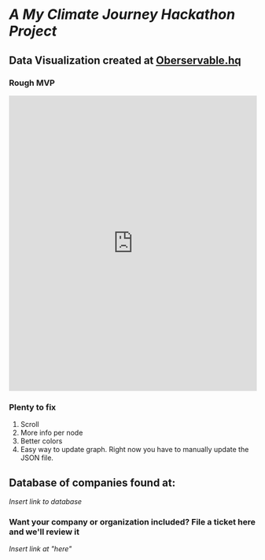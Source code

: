 # *A My Climate Journey Hackathon Project*

## Data Visualization created at [Oberservable.hq](https://observablehq.com/@kelsonreiss/cleantech-market-map)
### Rough MVP

<iframe width="100%" height="600" frameborder="0"
  src="https://observablehq.com/embed/@kelsonreiss/cleantech-market-map?cell=chart"></iframe>

### Plenty to fix
1. Scroll
2. More info per node
3. Better colors
4. Easy way to update graph. Right now you have to manually update the JSON file. 

## Database of companies found at:
*Insert link to database*


### Want your company or organization included? File a ticket here and we'll review it
*Insert link at "here"*


